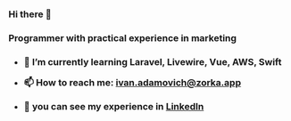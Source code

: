 ### Hi there 👋
<h3> Programmer with practical experience in marketing<h3>

- 🌱 I’m currently learning <b>Laravel, Livewire, Vue, AWS, Swift</b>

- 📫 How to reach me: ivan.adamovich@zorka.app

- 🤔 you can see my experience in <a href="https://www.linkedin.com/in/ivan-adamovich-2a66b2108/">LinkedIn</a>
